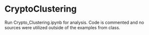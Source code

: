 # CryptoClustering
Run Crypto_Clustering.ipynb for analysis. 
Code is commented and no sources were utilized outside of the examples from class. 
